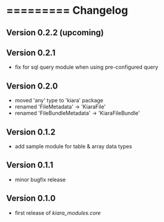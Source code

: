 =========
Changelog
=========

## Version 0.2.2 (upcoming)

## Version 0.2.1

- fix for sql query module when using pre-configured query

## Version 0.2.0

- moved 'any' type to 'kiara' package
- renamed 'FileMetadata' -> 'KiaraFile'
- renamed 'FileBundleMetadata' -> 'KiaraFileBundle'

## Version 0.1.2

- add sample module for table & array data types

## Version 0.1.1

- minor bugfix release

## Version 0.1.0

- first release of *kiara_modules.core*
